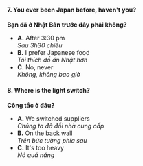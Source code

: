 
#### 7. You ever been Japan before, haven't you?
**Bạn đã ở Nhật Bản trước đây phải không?**  

- **A.** After 3:30 pm  
  *Sau 3h30 chiều*  
- **B.** I prefer Japanese food  
  *Tôi thích đồ ăn Nhật hơn*  
- **C.** No, never  
  *Không, không bao giờ*  

#### 8. Where is the light switch?  
**Công tắc ở đâu?**  

- **A.** We switched suppliers  
  *Chúng ta đã đổi nhà cung cấp*  
- **B.** On the back wall  
  *Trên bức tường phía sau*  
- **C.** It's too heavy  
  *Nó quá nặng*  
